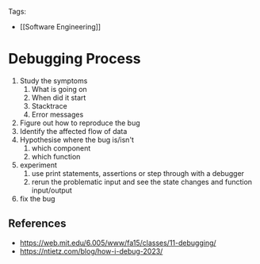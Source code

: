 Tags:
- [[Software Engineering]]
# Debugging Process
1. Study the symptoms
    1. What is going on
    2. When did it start
    3. Stacktrace
    4. Error messages
2. Figure out how to reproduce the bug
3. Identify the affected flow of data
4. Hypothesise where the bug is/isn't
    1. which component
    2. which function
5. experiment
    1. use print statements, assertions or step through with a debugger
    2. rerun the problematic input and see the state changes and function input/output
6. fix the bug

## References
- https://web.mit.edu/6.005/www/fa15/classes/11-debugging/
- https://ntietz.com/blog/how-i-debug-2023/